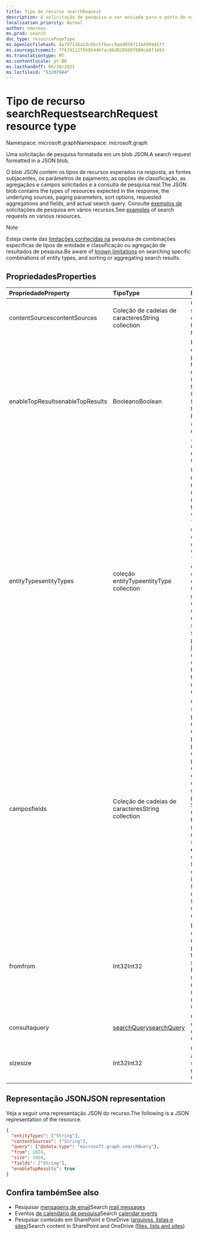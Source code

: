 ```yaml
---
title: Tipo de recurso searchRequest
description: A solicitação de pesquisa a ser enviada para o ponto de extremidade de consulta. Ele contém o tipo de entidades esperada na resposta, as fontes subjacentes, os parâmetros de paging, a solicitação de campos e a consulta de pesquisa real.
localization_priority: Normal
author: nmoreau
ms.prod: search
doc_type: resourcePageType
ms.openlocfilehash: 4a797126a1dc6bc5fbecc9aad050711b499945ff
ms.sourcegitcommit: 7f674112f5b95446fac86d829509f889c60f1693
ms.translationtype: MT
ms.contentlocale: pt-BR
ms.lasthandoff: 06/30/2021
ms.locfileid: "53207984"
---
```

# <a name="searchrequest-resource-type"></a><span data-ttu-id="c6ab4-104">Tipo de recurso searchRequest</span><span class="sxs-lookup"><span data-stu-id="c6ab4-104">searchRequest resource type</span></span>

<span data-ttu-id="c6ab4-105">Namespace: microsoft.graph</span><span class="sxs-lookup"><span data-stu-id="c6ab4-105">Namespace: microsoft.graph</span></span>

<span data-ttu-id="c6ab4-106">Uma solicitação de pesquisa formatada em um blob JSON.</span><span class="sxs-lookup"><span data-stu-id="c6ab4-106">A search request formatted in a JSON blob.</span></span> 

<span data-ttu-id="c6ab4-107">O blob JSON contém os tipos de recursos esperados na resposta, as fontes subjacentes, os parâmetros de pajamento, as opções de classificação, as agregaçãos e campos solicitados e a consulta de pesquisa real.</span><span class="sxs-lookup"><span data-stu-id="c6ab4-107">The JSON blob contains the types of resources expected in the response, the underlying sources, paging parameters, sort options, requested aggregations and fields, and actual search query.</span></span> <span data-ttu-id="c6ab4-108">Consulte [exemplos de](#see-also) solicitações de pesquisa em vários recursos.</span><span class="sxs-lookup"><span data-stu-id="c6ab4-108">See [examples](#see-also) of search requests on various resources.</span></span>

> [!NOTE]
> <span data-ttu-id="c6ab4-109">Esteja ciente das [limitações conhecidas na](search-api-overview.md#known-limitations) pesquisa de combinações específicas de tipos de entidade e classificação ou agregação de resultados de pesquisa.</span><span class="sxs-lookup"><span data-stu-id="c6ab4-109">Be aware of [known limitations](search-api-overview.md#known-limitations) on searching specific combinations of entity types, and sorting or aggregating search results.</span></span>


## <a name="properties"></a><span data-ttu-id="c6ab4-110">Propriedades</span><span class="sxs-lookup"><span data-stu-id="c6ab4-110">Properties</span></span>

| <span data-ttu-id="c6ab4-111">Propriedade</span><span class="sxs-lookup"><span data-stu-id="c6ab4-111">Property</span></span>     | <span data-ttu-id="c6ab4-112">Tipo</span><span class="sxs-lookup"><span data-stu-id="c6ab4-112">Type</span></span>        | <span data-ttu-id="c6ab4-113">Descrição</span><span class="sxs-lookup"><span data-stu-id="c6ab4-113">Description</span></span> |             |
|:-------------|:------------|:------------|:------------|
|<span data-ttu-id="c6ab4-114">contentSources</span><span class="sxs-lookup"><span data-stu-id="c6ab4-114">contentSources</span></span>|<span data-ttu-id="c6ab4-115">Coleção de cadeias de caracteres</span><span class="sxs-lookup"><span data-stu-id="c6ab4-115">String collection</span></span>|<span data-ttu-id="c6ab4-116">Contém a conexão a ser direcionada.</span><span class="sxs-lookup"><span data-stu-id="c6ab4-116">Contains the connection to be targeted.</span></span>|
|<span data-ttu-id="c6ab4-117">enableTopResults</span><span class="sxs-lookup"><span data-stu-id="c6ab4-117">enableTopResults</span></span>|<span data-ttu-id="c6ab4-118">Booleano</span><span class="sxs-lookup"><span data-stu-id="c6ab4-118">Boolean</span></span>|<span data-ttu-id="c6ab4-119">Isso dispara a classificação híbrida para mensagens: as três primeiras mensagens são as mais relevantes.</span><span class="sxs-lookup"><span data-stu-id="c6ab4-119">This triggers hybrid sort for messages : the first 3 messages are the most relevant.</span></span> <span data-ttu-id="c6ab4-120">Essa propriedade só é aplicável a entityType= `message` .</span><span class="sxs-lookup"><span data-stu-id="c6ab4-120">This property is only applicable to entityType=`message`.</span></span> <span data-ttu-id="c6ab4-121">Opcional.</span><span class="sxs-lookup"><span data-stu-id="c6ab4-121">Optional.</span></span>|
|<span data-ttu-id="c6ab4-122">entityTypes</span><span class="sxs-lookup"><span data-stu-id="c6ab4-122">entityTypes</span></span>|<span data-ttu-id="c6ab4-123">coleção entityType</span><span class="sxs-lookup"><span data-stu-id="c6ab4-123">entityType collection</span></span>| <span data-ttu-id="c6ab4-124">Um ou mais tipos de recursos esperados na resposta.</span><span class="sxs-lookup"><span data-stu-id="c6ab4-124">One or more types of resources expected in the response.</span></span> <span data-ttu-id="c6ab4-125">Os valores possíveis são: `list`, `site`, `listItem`, `message`, `event`, `drive`, `driveItem`, `externalItem`.</span><span class="sxs-lookup"><span data-stu-id="c6ab4-125">Possible values are: `list`, `site`, `listItem`, `message`, `event`, `drive`, `driveItem`, `externalItem`.</span></span> <span data-ttu-id="c6ab4-126">Consulte [limitações conhecidas](search-api-overview.md#known-limitations) para essas combinações de dois ou mais tipos de entidade com suporte na mesma solicitação de pesquisa.</span><span class="sxs-lookup"><span data-stu-id="c6ab4-126">See [known limitations](search-api-overview.md#known-limitations) for those combinations of two or more entity types that are supported in the same search request.</span></span> <span data-ttu-id="c6ab4-127">Obrigatório.</span><span class="sxs-lookup"><span data-stu-id="c6ab4-127">Required.</span></span>|
|<span data-ttu-id="c6ab4-128">campos</span><span class="sxs-lookup"><span data-stu-id="c6ab4-128">fields</span></span>|<span data-ttu-id="c6ab4-129">Coleção de cadeias de caracteres</span><span class="sxs-lookup"><span data-stu-id="c6ab4-129">String collection</span></span> |<span data-ttu-id="c6ab4-130">Contém os campos a serem retornados para cada objeto de recurso especificado em **entityTypes**, permitindo a personalização dos campos retornados por padrão caso contrário, incluindo campos adicionais, como propriedades gerenciadas personalizadas do SharePoint e OneDrive.</span><span class="sxs-lookup"><span data-stu-id="c6ab4-130">Contains the fields to be returned for each resource object specified in **entityTypes**, allowing customization of the fields returned by default otherwise, including additional fields such as custom managed properties from SharePoint and OneDrive.</span></span> <span data-ttu-id="c6ab4-131">Opcional.</span><span class="sxs-lookup"><span data-stu-id="c6ab4-131">Optional.</span></span>|
|<span data-ttu-id="c6ab4-132">from</span><span class="sxs-lookup"><span data-stu-id="c6ab4-132">from</span></span>|<span data-ttu-id="c6ab4-133">Int32</span><span class="sxs-lookup"><span data-stu-id="c6ab4-133">Int32</span></span>|<span data-ttu-id="c6ab4-134">Especifica o deslocamento para os resultados da pesquisa.</span><span class="sxs-lookup"><span data-stu-id="c6ab4-134">Specifies the offset for the search results.</span></span> <span data-ttu-id="c6ab4-135">Deslocamento 0 retorna o primeiro resultado.</span><span class="sxs-lookup"><span data-stu-id="c6ab4-135">Offset 0 returns the very first result.</span></span> <span data-ttu-id="c6ab4-136">Opcional.</span><span class="sxs-lookup"><span data-stu-id="c6ab4-136">Optional.</span></span>|
|<span data-ttu-id="c6ab4-137">consulta</span><span class="sxs-lookup"><span data-stu-id="c6ab4-137">query</span></span>|[<span data-ttu-id="c6ab4-138">searchQuery</span><span class="sxs-lookup"><span data-stu-id="c6ab4-138">searchQuery</span></span>](searchquery.md)|<span data-ttu-id="c6ab4-139">Contém os termos de consulta.</span><span class="sxs-lookup"><span data-stu-id="c6ab4-139">Contains the query terms.</span></span> <span data-ttu-id="c6ab4-140">Obrigatório.</span><span class="sxs-lookup"><span data-stu-id="c6ab4-140">Required.</span></span>|
|<span data-ttu-id="c6ab4-141">size</span><span class="sxs-lookup"><span data-stu-id="c6ab4-141">size</span></span>|<span data-ttu-id="c6ab4-142">Int32</span><span class="sxs-lookup"><span data-stu-id="c6ab4-142">Int32</span></span>|<span data-ttu-id="c6ab4-143">O tamanho da página a ser recuperada.</span><span class="sxs-lookup"><span data-stu-id="c6ab4-143">The size of the page to be retrieved.</span></span> <span data-ttu-id="c6ab4-144">Opcional.</span><span class="sxs-lookup"><span data-stu-id="c6ab4-144">Optional.</span></span>|

## <a name="json-representation"></a><span data-ttu-id="c6ab4-145">Representação JSON</span><span class="sxs-lookup"><span data-stu-id="c6ab4-145">JSON representation</span></span>

<span data-ttu-id="c6ab4-146">Veja a seguir uma representação JSON do recurso.</span><span class="sxs-lookup"><span data-stu-id="c6ab4-146">The following is a JSON representation of the resource.</span></span>

```json
{
  "entityTypes": ["String"],
  "contentSources": ["String"],
  "query": {"@odata.type": "microsoft.graph.searchQuery"},
  "from": 1024,
  "size": 1024,
  "fields": ["String"],
  "enableTopResults": true  
}
```

## <a name="see-also"></a><span data-ttu-id="c6ab4-147">Confira também</span><span class="sxs-lookup"><span data-stu-id="c6ab4-147">See also</span></span>
- <span data-ttu-id="c6ab4-148">Pesquisar [mensagens de email](/graph/search-concept-messages)</span><span class="sxs-lookup"><span data-stu-id="c6ab4-148">Search [mail messages](/graph/search-concept-messages)</span></span>
- <span data-ttu-id="c6ab4-149">Eventos [de calendário de pesquisa](/graph/search-concept-events)</span><span class="sxs-lookup"><span data-stu-id="c6ab4-149">Search [calendar events](/graph/search-concept-events)</span></span>
- <span data-ttu-id="c6ab4-150">Pesquisar conteúdo em SharePoint e OneDrive ([arquivos, listas e sites](/graph/search-concept-files))</span><span class="sxs-lookup"><span data-stu-id="c6ab4-150">Search content in SharePoint and OneDrive ([files, lists and sites](/graph/search-concept-files))</span></span>



<!-- uuid: 16cd6b66-4b1a-43a1-adaf-3a886856ed98
2019-02-04 14:57:30 UTC -->
<!-- {
  "type": "#page.annotation",
  "description": "searchRequest resource",
  "keywords": "",
  "section": "documentation",
  "tocPath": ""
}-->



